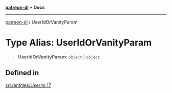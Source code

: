 [**patreon-dl**](../README.md) • **Docs**

***

[patreon-dl](../README.md) / UserIdOrVanityParam

# Type Alias: UserIdOrVanityParam

> **UserIdOrVanityParam**: `object` \| `object`

## Defined in

[src/entities/User.ts:17](https://github.com/patrickkfkan/patreon-dl/blob/0f374425151a1d535f98dea530b43394331b4977/src/entities/User.ts#L17)
